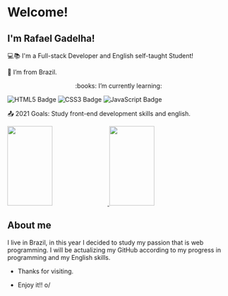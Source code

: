 # Welcome!

 

## I'm Rafael Gadelha!

 

:computer::books: I'm a Full-stack Developer and English self-taught Student!

:house_with_garden: I’m from Brazil.

<p style="text-align: center;">:books: I’m currently learning:</p>

![HTML5 Badge](https://img.shields.io/badge/HTML5-E34F26?style=for-the-badge&logo=html5&logoColor=white) ![CSS3 Badge](https://img.shields.io/badge/CSS3-1572B6?style=for-the-badge&logo=css3&logoColor=white) ![JavaScript Badge](https://img.shields.io/badge/JavaScript-323330?style=for-the-badge&logo=javascript&logoColor=F7DF1E)  

:outbox_tray: 2021 Goals: Study front-end development skills and english.

  <a href="https://github.com/rafaelgadelha">
  <img height="180em" width="45%" src="https://github-readme-stats.vercel.app/api?username=rafaelgadelha&show_icons=true&include_all_commits=true&count_private=true"/>
  </a>
  <a href="https://github.com/rafaelgadelha">
  <img height="180em" width="45%" src="https://github-readme-stats.vercel.app/api/top-langs/?username=rafaelgadelha&layout=compact"/>
  </a>

 

## About me

I live in Brazil, in this year I decided to study my passion that is web programming.
I will be actualizing my GitHub according to my progress in programming and my English skills.


- Thanks for visiting.

- Enjoy it!! o/
